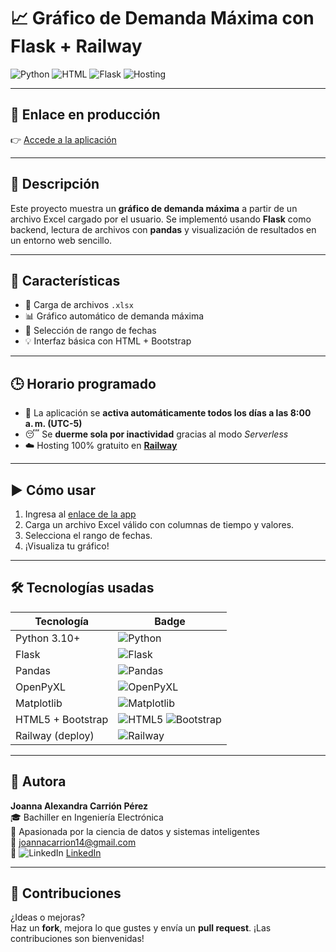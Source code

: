 # 📈 Gráfico de Demanda Máxima con Flask + Railway

![Python](https://img.shields.io/badge/Python-3.10-blue?style=flat&logo=python)
![HTML](https://img.shields.io/badge/HTML5-Frontend-orange?style=flat&logo=html5)
![Flask](https://img.shields.io/badge/Framework-Flask-lightgrey?style=flat)
![Hosting](https://img.shields.io/badge/Hosted_on-Railway-purple?style=flat&logo=railway)

---

## 🔗 Enlace en producción

👉 [Accede a la aplicación](https://grafico-de-demanda-maxima-production.up.railway.app/)

---

## 📌 Descripción

Este proyecto muestra un **gráfico de demanda máxima** a partir de un archivo Excel cargado por el usuario. Se implementó usando **Flask** como backend, lectura de archivos con **pandas** y visualización de resultados en un entorno web sencillo.

---

## 🧠 Características

- 📂 Carga de archivos `.xlsx`
- 📊 Gráfico automático de demanda máxima
- 📆 Selección de rango de fechas
- 💡 Interfaz básica con HTML + Bootstrap

---

## 🕒 Horario programado

- 🔄 La aplicación se **activa automáticamente todos los días a las 8:00 a. m. (UTC-5)**
- 😴 Se **duerme sola por inactividad** gracias al modo *Serverless*
- ☁️ Hosting 100% gratuito en **[Railway](https://railway.app)**

---

## ▶️ Cómo usar

1. Ingresa al [enlace de la app](https://grafico-de-demanda-maxima-production.up.railway.app/)
2. Carga un archivo Excel válido con columnas de tiempo y valores.
3. Selecciona el rango de fechas.
4. ¡Visualiza tu gráfico!

---

## 🛠️ Tecnologías usadas

| Tecnología     | Badge |
|----------------|-------|
| Python 3.10+   | ![Python](https://img.shields.io/badge/Python-3.10+-blue?style=flat&logo=python) |
| Flask          | ![Flask](https://img.shields.io/badge/Flask-Web_Framework-black?style=flat&logo=flask) |
| Pandas         | ![Pandas](https://img.shields.io/badge/Pandas-Data_Analysis-150458?style=flat&logo=pandas&logoColor=white) |
| OpenPyXL       | ![OpenPyXL](https://img.shields.io/badge/OpenPyXL-Excel_Reader-green?style=flat) |
| Matplotlib     | ![Matplotlib](https://img.shields.io/badge/Matplotlib-Visualization-orange?style=flat) |
| HTML5 + Bootstrap | ![HTML5](https://img.shields.io/badge/HTML5-Frontend-E34F26?style=flat&logo=html5&logoColor=white) ![Bootstrap](https://img.shields.io/badge/Bootstrap-Styling-7952B3?style=flat&logo=bootstrap) |
| Railway (deploy) | ![Railway](https://img.shields.io/badge/Hosted_on-Railway-0B0D0E?style=flat&logo=railway) |


---

## 👤 Autora

**Joanna Alexandra Carrión Pérez**  
🎓 Bachiller en Ingeniería Electrónica  
🚀 Apasionada por la ciencia de datos y sistemas inteligentes  
📧 joannacarrion14@gmail.com  
🔗 ![LinkedIn](https://img.shields.io/badge/LinkedIn-Joanna%20Carrión%20Pérez-blue?style=flat&logo=linkedin) [LinkedIn](https://www.linkedin.com/in/joanna-carrion-perez/)

---

## 🧩 Contribuciones

¿Ideas o mejoras?  
Haz un **fork**, mejora lo que gustes y envía un **pull request**. ¡Las contribuciones son bienvenidas! 
